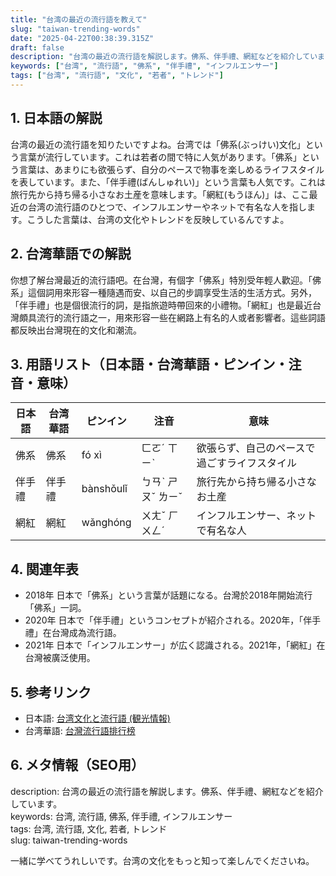 ```yaml
---
title: "台湾の最近の流行語を教えて"
slug: "taiwan-trending-words"
date: "2025-04-22T00:38:39.315Z"
draft: false
description: "台湾の最近の流行語を解説します。佛系、伴手禮、網紅などを紹介しています。"
keywords: ["台湾", "流行語", "佛系", "伴手禮", "インフルエンサー"]
tags: ["台湾", "流行語", "文化", "若者", "トレンド"]
---
```


## 1. 日本語の解説  
台湾の最近の流行語を知りたいですよね。台湾では「佛系(ぶっけい)文化」という言葉が流行しています。これは若者の間で特に人気があります。「佛系」という言葉は、あまりにも欲張らず、自分のペースで物事を楽しめるライフスタイルを表しています。また、「伴手禮(ばんしゅれい)」という言葉も人気です。これは旅行先から持ち帰る小さなお土産を意味します。「網紅(もうほん)」は、ここ最近の台湾の流行語のひとつで、インフルエンサーやネットで有名な人を指します。こうした言葉は、台湾の文化やトレンドを反映しているんですよ。

## 2. 台湾華語での解説  
你想了解台灣最近的流行語吧。在台灣，有個字「佛系」特別受年輕人歡迎。「佛系」這個詞用來形容一種隨遇而安、以自己的步調享受生活的生活方式。另外，「伴手禮」也是個很流行的詞，是指旅遊時帶回來的小禮物。「網紅」也是最近台灣頗具流行的流行語之一，用來形容一些在網路上有名的人或者影響者。這些詞語都反映出台灣現在的文化和潮流。

## 3. 用語リスト（日本語・台湾華語・ピンイン・注音・意味）  
| 日本語     | 台湾華語 | ピンイン    | 注音   | 意味                                        |
|------------|------|---------|-----|-----------------------------------------|
| 佛系       | 佛系   | fó xì   | ㄈㄛˊ ㄒㄧˋ | 欲張らず、自己のペースで過ごすライフスタイル                 |
| 伴手禮     | 伴手禮 | bànshǒulǐ | ㄅㄢˋ ㄕㄡˇ ㄌㄧˇ | 旅行先から持ち帰る小さなお土産                         |
| 網紅       | 網紅   | wǎnghóng | ㄨㄤˇ ㄏㄨㄥˊ | インフルエンサー、ネットで有名な人                     |

## 4. 関連年表  
- 2018年 日本で「佛系」という言葉が話題になる。台灣於2018年開始流行「佛系」一詞。
- 2020年 日本で「伴手禮」というコンセプトが紹介される。2020年，「伴手禮」在台灣成為流行語。
- 2021年 日本で「インフルエンサー」が広く認識される。2021年，「網紅」在台灣被廣泛使用。

## 5. 参考リンク  
- 日本語: [台湾文化と流行語 (観光情報)](https://www.taiwan.net.jp/)
- 台湾華語: [台灣流行語排行榜](https://www.cw.com.tw/article/5113257)

## 6. メタ情報（SEO用）  
description: 台湾の最近の流行語を解説します。佛系、伴手禮、網紅などを紹介しています。  
keywords: 台湾, 流行語, 佛系, 伴手禮, インフルエンサー  
tags: 台湾, 流行語, 文化, 若者, トレンド  
slug: taiwan-trending-words

一緒に学べてうれしいです。台湾の文化をもっと知って楽しんでくださいね。